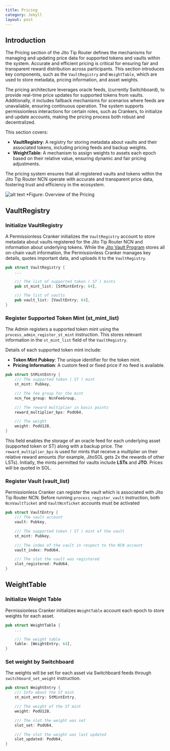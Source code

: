 ```yaml
---
title: Pricing
category: Jekyll
layout: post
---
```


## Introduction

The Pricing section of the Jito Tip Router defines the mechanisms for managing and updating price data for supported tokens and vaults within the system.
Accurate and efficient pricing is critical for ensuring fair and transparent reward distribution across participants.
This section introduces key components, such as the `VaultRegistry` and `WeightTable`, which are used to store metadata, pricing information, and asset weights.

The pricing architecture leverages oracle feeds, (currently Switchboard), to provide real-time price updates for supported tokens from vaults.
Additionally, it includes fallback mechanisms for scenarios where feeds are unavailable, ensuring continuous operation.
The system supports permissionless interactions for certain roles, such as Crankers, to initialize and update accounts, making the pricing process both robust and decentralized.

This section covers:

- **VaultRegistry**: A registry for storing metadata about vaults and their associated tokens, including pricing feeds and backup weights.
- **WeightTable**: A mechanism to assign weights to assets each epoch based on their relative value, ensuring dynamic and fair pricing adjustments.

The pricing system ensures that all registered vaults and tokens within the Jito Tip Router NCN operate with accurate and transparent price data, fostering trust and efficiency in the ecosystem.

![alt text](/assets/images/pricing.png)
\*Figure: Overview of the Pricing

## VaultRegistry

### Initialize VaultRegistry

A Permissionless Cranker initializes the `VaultRegistry` account to store metadata about vaults registered for the Jito Tip Router NCN and information about underlying tokens.
While the [Jito Vault Program] stores all on-chain vault information, the Permissionless Cranker manages key details, quotes important data, and uploads it to the `VaultRegistry`.

```rust
pub struct VaultRegistry {
    ...

    /// The list of supported token ( ST ) mints
    pub st_mint_list: [StMintEntry; 64],

    /// The list of vaults
    pub vault_list: [VaultEntry; 64],
}
```

[Jito Vault Program]: https://docs.restaking.jito.network/vault/00_vault_accounts/

### Register Supported Token Mint (st_mint_list)

The Admin registers a supported token mint using the `process_admin_register_st_mint` instruction.
This stores relevant information in the `st_mint_list` field of the `VaultRegistry`.

Details of each supported token mint include:

- **Token Mint Pubkey**: The unique identifier for the token mint.
- **Pricing Information**: A custom feed or fixed price if no feed is available.

```rust
pub struct StMintEntry {
    /// The supported token ( ST ) mint
    st_mint: Pubkey,

    /// The fee group for the mint
    ncn_fee_group: NcnFeeGroup,

    /// The reward multiplier in basis points
    reward_multiplier_bps: PodU64,

    /// The weight
    weight: PodU128,
}
```

This field enables the storage of an oracle feed for each underlying asset (supported token or ST) along with a backup price. The `reward_multiplier_bps` is used for mints that receive a multiplier on their relative reward amounts (for example, JitoSOL gets 2x the rewards of other LSTs). Initially, the mints permitted for vaults include **LSTs** and **JTO**. Prices will be quoted in SOL.

### Register Vault (vault_list)

Permissionless Cranker can register the vault which is associated with Jito Tip Router NCN.
Before running `process_register_vault` instruction, both `NcnVaultTicket` and `VaultNcnTicket` accounts must be activated

```rust
pub struct VaultEntry {
    /// The vault account
    vault: Pubkey,

    /// The supported token ( ST ) mint of the vault
    st_mint: Pubkey,

    /// The index of the vault in respect to the NCN account
    vault_index: PodU64,

    /// The slot the vault was registered
    slot_registered: PodU64,
}
```

## WeightTable

### Initialize Weight Table

Permissionless Cranker initializes `WeightTable` account each epoch to store weights for each asset.

```rust
pub struct WeightTable {
    ...

    /// The weight table
    table: [WeightEntry; 64],
}
```

### Set weight by Switchboard

The weights will be set for each asset via Switchboard feeds through `switchboard_set_weight` instruction.

```rust
pub struct WeightEntry {
    /// Info about the ST mint
    st_mint_entry: StMintEntry,

    /// The weight of the ST mint
    weight: PodU128,

    /// The slot the weight was set
    slot_set: PodU64,

    /// The slot the weight was last updated
    slot_updated: PodU64,
}
```
